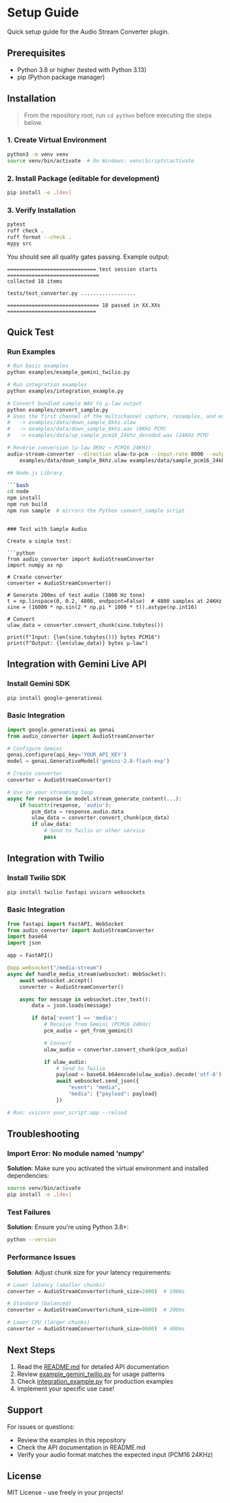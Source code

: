 # Setup Guide

Quick setup guide for the Audio Stream Converter plugin.

## Prerequisites

- Python 3.8 or higher (tested with Python 3.13)
- pip (Python package manager)

## Installation

> From the repository root, run `cd python` before executing the steps below.

### 1. Create Virtual Environment

```bash
python3 -m venv venv
source venv/bin/activate  # On Windows: venv\Scripts\activate
```

### 2. Install Package (editable for development)

```bash
pip install -e .[dev]
```

### 3. Verify Installation

```bash
pytest
ruff check .
ruff format --check .
mypy src
```

You should see all quality gates passing. Example output:
```
============================= test session starts ==============================
collected 18 items

tests/test_converter.py ..................

============================== 18 passed in XX.XXs =============================
```

## Quick Test

### Run Examples

```bash
# Run basic examples
python examples/example_gemini_twilio.py

# Run integration examples
python examples/integration_example.py

# Convert bundled sample WAV to μ-law output
python examples/convert_sample.py
# Uses the first channel of the multichannel capture, resamples, and exports:
#   -> examples/data/down_sample_8khz.ulaw
#   -> examples/data/down_sample_8khz.wav (8KHz PCM)
#   -> examples/data/up_sample_pcm16_24khz_decoded.wav (24KHz PCM)

# Reverse conversion (μ-law 8KHz → PCM16 24KHz)
audio-stream-converter --direction ulaw-to-pcm --input-rate 8000 --output-rate 24000 \
    examples/data/down_sample_8khz.ulaw examples/data/sample_pcm16_24khz.raw

## Node.js Library

```bash
cd node
npm install
npm run build
npm run sample  # mirrors the Python convert_sample script
```
```

### Test with Sample Audio

Create a simple test:

```python
from audio_converter import AudioStreamConverter
import numpy as np

# Create converter
converter = AudioStreamConverter()

# Generate 200ms of test audio (1000 Hz tone)
t = np.linspace(0, 0.2, 4800, endpoint=False)  # 4800 samples at 24KHz
sine = (16000 * np.sin(2 * np.pi * 1000 * t)).astype(np.int16)

# Convert
ulaw_data = converter.convert_chunk(sine.tobytes())

print(f"Input: {len(sine.tobytes())} bytes PCM16")
print(f"Output: {len(ulaw_data)} bytes μ-law")
```

## Integration with Gemini Live API

### Install Gemini SDK

```bash
pip install google-generativeai
```

### Basic Integration

```python
import google.generativeai as genai
from audio_converter import AudioStreamConverter

# Configure Gemini
genai.configure(api_key='YOUR_API_KEY')
model = genai.GenerativeModel('gemini-2.0-flash-exp')

# Create converter
converter = AudioStreamConverter()

# Use in your streaming loop
async for response in model.stream_generate_content(...):
    if hasattr(response, 'audio'):
        pcm_data = response.audio.data
        ulaw_data = converter.convert_chunk(pcm_data)
        if ulaw_data:
            # Send to Twilio or other service
            pass
```

## Integration with Twilio

### Install Twilio SDK

```bash
pip install twilio fastapi uvicorn websockets
```

### Basic Integration

```python
from fastapi import FastAPI, WebSocket
from audio_converter import AudioStreamConverter
import base64
import json

app = FastAPI()

@app.websocket("/media-stream")
async def handle_media_stream(websocket: WebSocket):
    await websocket.accept()
    converter = AudioStreamConverter()

    async for message in websocket.iter_text():
        data = json.loads(message)

        if data['event'] == 'media':
            # Receive from Gemini (PCM16 24KHz)
            pcm_audio = get_from_gemini()

            # Convert
            ulaw_audio = converter.convert_chunk(pcm_audio)

            if ulaw_audio:
                # Send to Twilio
                payload = base64.b64encode(ulaw_audio).decode('utf-8')
                await websocket.send_json({
                    "event": "media",
                    "media": {"payload": payload}
                })

# Run: uvicorn your_script:app --reload
```

## Troubleshooting

### Import Error: No module named 'numpy'

**Solution**: Make sure you activated the virtual environment and installed dependencies:
```bash
source venv/bin/activate
pip install -e .[dev]
```

### Test Failures

**Solution**: Ensure you're using Python 3.8+:
```bash
python --version
```

### Performance Issues

**Solution**: Adjust chunk size for your latency requirements:
```python
# Lower latency (smaller chunks)
converter = AudioStreamConverter(chunk_size=2400)  # 100ms

# Standard (balanced)
converter = AudioStreamConverter(chunk_size=4800)  # 200ms

# Lower CPU (larger chunks)
converter = AudioStreamConverter(chunk_size=9600)  # 400ms
```

## Next Steps

1. Read the [README.md](README.md) for detailed API documentation
2. Review [example_gemini_twilio.py](example_gemini_twilio.py) for usage patterns
3. Check [integration_example.py](integration_example.py) for production examples
4. Implement your specific use case!

## Support

For issues or questions:
- Review the examples in this repository
- Check the API documentation in README.md
- Verify your audio format matches the expected input (PCM16 24KHz)

## License

MIT License - use freely in your projects!
